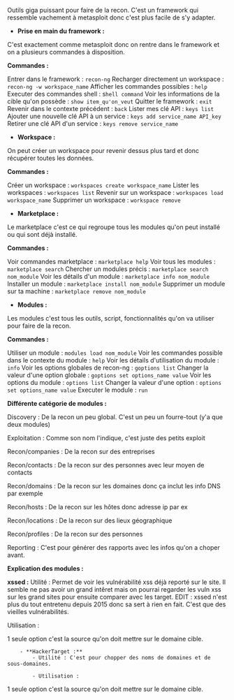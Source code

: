 Outils giga puissant pour faire de la recon. C'est un framework qui ressemble vachement à metasploit donc c'est plus facile de s'y adapter.


- **Prise en main du framework :**

C'est exactement comme metasploit donc on rentre dans le framework et on a plusieurs commandes à disposition.

**Commandes :**


Entrer dans le framework : `recon-ng`
Recharger directement un workspace : `recon-ng -w workspace_name`
Afficher les commandes possibles : `help`
Executer des commandes shell : s`hell command`
Voir les informations de la cible qu'on possède : `show item_qu'on_veut`
Quitter le framework : `exit`
Revenir dans le contexte précédent : `back`
Lister mes clé API : `keys list`
Ajouter une nouvelle clé API à un service : `keys add service_name API_key`
Retirer une clé API d'un service : `keys remove service_name`


- **Workspace :**

On peut créer un workspace pour revenir dessus plus tard et donc récupérer toutes les données.

**Commandes :**


Créer un workspace : `workspaces create workspace_name`
Lister les workspaces : `workspaces list`
Revenir sur un workspace : `workspaces load workspace_name`
Supprimer un workspace : `workspace remove`


- **Marketplace :**

Le marketplace c'est ce qui regroupe tous les modules qu'on peut installé ou qui sont déjà installé.

**Commandes :**


Voir commandes marketplace : `marketplace help`
Voir tous les modules : `marketplace search`
Chercher un modules précis : `marketplace search nom_module`
Voir les détails d'un module : `marketplace info nom_module`
Installer un module : `marketplace install nom_module`
Supprimer un module sur ta machine : `marketplace remove nom_module`


- **Modules :**

Les modules c'est tous les outils, script, fonctionnalités qu'on va utiliser pour faire de la recon.

**Commandes :**


Utiliser un module : `modules load nom_module`
Voir les commandes possible dans le contexte du module : `help`
Voir les détails d'utilisation du module : `info`
Voir les options globales de recon-ng : `goptions list`
Changer la valeur d'une option globale : `goptions set options_name value`
Voir les options du module : `options list`
Changer la valeur d'une option : `options set options_name value`
Executer le module : `run`


**Différente catégorie de modules :**




Discovery : De la recon un peu global. C'est un peu un fourre-tout (y'a que deux modules)

Exploitation : Comme son nom l'indique, c'est juste des petits exploit

Recon/companies : De la recon sur des entreprises

Recon/contacts : De la recon sur des personnes avec leur moyen de contacts

Recon/domains : De la recon sur les domaines donc ça inclut les info DNS par exemple

Recon/hosts : De la recon sur les hôtes donc adresse ip par ex

Recon/locations : De la recon sur des lieux géographique

Recon/profiles : De la recon sur des personnes

Reporting : C'est pour générer des rapports avec les infos qu'on a choper avant.





**Explication des modules :**


**xssed :**
Utilité : Permet de voir les vulnérabilité xss déjà reporté sur le site. Il semble ne pas avoir un grand intêret mais on pourrai regarder les vuln xss sur les grand sites pour ensuite comparer avec les target. EDIT : xssed n'est plus du tout entretenu depuis 2015 donc sa sert à rien en fait. C'est que des vieilles vulnérabilités.

Utilisation :


1 seule option c'est la source qu'on doit mettre sur le domaine cible.

```
    - **HackerTarget :**
        - Utilité : C'est pour chopper des noms de domaines et de sous-domaines.

        - Utilisation :
```

1 seule option c'est la source qu'on doit mettre sur le domaine cible.
